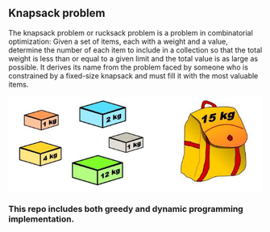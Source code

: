 ## Knapsack problem

The knapsack problem or rucksack problem is a problem in combinatorial optimization: Given a set of items, each with a weight and a value, determine the number of each item to include in a collection so that the total weight is less than or equal to a given limit and the total value is as large as possible. It derives its name from the problem faced by someone who is constrained by a fixed-size knapsack and must fill it with the most valuable items.


<img src="0_3dS6Jw8NzzSD-mn8.jpg" alt="Knapsack" align="middle">

### This repo includes both greedy and dynamic programming implementation.
